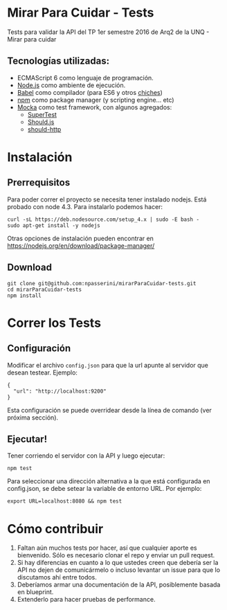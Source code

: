 # Mirar Para Cuidar - Tests
Tests para validar la API del TP 1er semestre 2016 de Arq2 de la UNQ - Mirar para cuidar

## Tecnologías utilizadas:
* ECMAScript 6 como lenguaje de programación.
* [Node.js](https://nodejs.org/en/) como ambiente de ejecución.
* [Babel](https://babeljs.io) como compilador
  (para ES6 y otros [chiches](https://babeljs.io/docs/plugins/preset-stage-0/))
* [npm](https://www.npmjs.com/) como package manager (y scripting engine... etc)
* [Mocka](https://mochajs.org/) como test framework, con algunos agregados:
  * [SuperTest](https://github.com/visionmedia/supertest)
  * [Should.js](https://shouldjs.github.io/)
  * [should-http](https://www.npmjs.com/package/should-http)


# Instalación
## Prerrequisitos
Para poder correr el proyecto se necesita tener instalado nodejs. Está probado con node 4.3. Para instalarlo podemos hacer:

```
curl -sL https://deb.nodesource.com/setup_4.x | sudo -E bash -
sudo apt-get install -y nodejs
```

Otras opciones de instalación pueden encontrar en https://nodejs.org/en/download/package-manager/

## Download
```
git clone git@github.com:npasserini/mirarParaCuidar-tests.git
cd mirarParaCuidar-tests
npm install
```

# Correr los Tests
## Configuración
Modificar el archivo `config.json` para que la url apunte al servidor que desean testear. Ejemplo:
```
{
  "url": "http://localhost:9200"
}
```

Esta configuración se puede overridear desde la línea de comando (ver próxima sección).

## Ejecutar!
Tener corriendo el servidor con la API y luego ejecutar:
```
npm test
```

Para seleccionar una dirección alternativa a la que está configurada en config.json, se debe setear la variable de entorno URL. Por ejemplo:

```
export URL=localhost:8080 && npm test
```

# Cómo contribuir
1. Faltan aún muchos tests por hacer, así que cualquier aporte es bienvenido. Sólo es necesario clonar el repo y enviar un pull request.
2. Si hay diferencias en cuanto a lo que ustedes creen que debería ser la API no dejen de comunicármelo o incluso levantar un issue para que lo discutamos ahí entre todos.
3. Deberíamos armar una documentación de la API, posiblemente basada en blueprint.
4. Extenderlo para hacer pruebas de performance.
